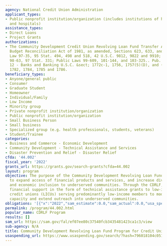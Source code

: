 ```yaml
---
agency: National Credit Union Administration
applicant_types:
- Public nonprofit institution/organization (includes institutions of higher education
  and hospitals)
assistance_types:
- Direct Loans
- Project Grants
authorizations:
- The Community Development Credit Union Revolving Loan Fund Transfer Act, Omnibus
  Budget Reconciliation Act of 1981, as amended, Sections 623, 633, and 681, Public
  Law 97-35, 95 Stat. 494, 498 and 518, 42 U.S.C. 9812, 9822 and 9910; Public Law
  98-63, 97 Stat. 331; Public Laws 99-609, 101-144, and 103-325.. Pub. L. 99, 609.
  12 - Banks and Banking U.S.C. &sect; 1772c-1, 1756, 1757(5)(D), and (7)(I), 1766,
  1782, 1784, 1785 and 1786.
beneficiary_types:
- Anyone/general public
- Consumer
- Graduate Student
- Homeowner
- Individual/Family
- Low Income
- Minority group
- Private nonprofit institution/organization
- Public nonprofit institution/organization
- Small Business Person
- Small business
- Specialized group (e.g. health professionals, students, veterans)
- Student/Trainee
categories:
- Business and Commerce - Economic Development
- Community Development - Technical Assistance and Services
- Disaster Prevention and Relief - Disaster Relief
cfda: '44.002'
fiscal_year: '2022'
grants_url: https://grants.gov/search-grants?cfda=44.002
layout: program
objective: The purpose of the Community Development Revolving Loan Fund (CDRLF) is
  to expand access of financial products and services, and increase diversity, equity,
  and economic inclusion to underserved communities. Through the CDRLF, the NCUA provides
  financial support in the form of technical assistance grants to low-income designated
  credit unions (LICUs) serving predominantly low-income members to modernize, build
  capacity and extend outreach into underserved communities.
obligations: '[{"x":"2022","sam_estimate":0.0,"sam_actual":0.0,"usa_spending_actual":1301518.07},{"x":"2023","sam_estimate":0.0,"sam_actual":0.0,"usa_spending_actual":2720800.63},{"x":"2024","sam_estimate":0.0,"sam_actual":0.0,"usa_spending_actual":400000.0}]'
permalink: /program/44.002.html
popular_name: CDRLF Program
results: []
sam_url: https://sam.gov/fal/ef07ee80c37540fcb3435481423ca1c3/view
sub-agency: N/A
title: Community Development Revolving Loan Fund Program for Credit Unions
usaspending_url: https://www.usaspending.gov/search/?hash=796018104c051ea3fa722d6e2696d9a2
---
```

